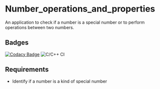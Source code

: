 # Number_operations_and_properties
An application to check if a number is a special number or to perform operations between two numbers.

## Badges
[![Codacy Badge](https://app.codacy.com/project/badge/Grade/5425e516f8dc48d2bb32a720129eb51d)](https://www.codacy.com/manual/99002486/Number_operations_and_properties?utm_source=github.com&amp;utm_medium=referral&amp;utm_content=99002486/Number_operations_and_properties&amp;utm_campaign=Badge_Grade)
![C/C++ CI](https://github.com/99002486/Number_operations_and_properties/workflows/C/C++%20CI/badge.svg)

## Requirements
- Identify if a number is a kind of special number
